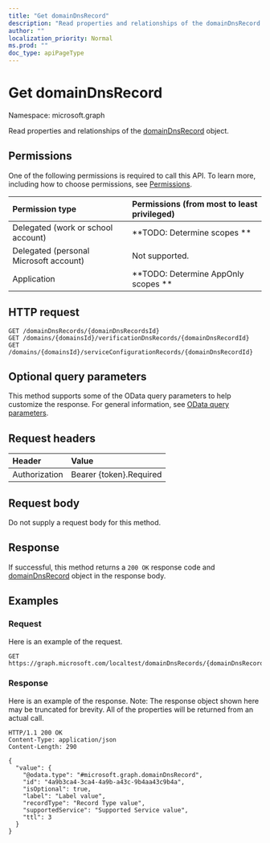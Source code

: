 ```yaml
---
title: "Get domainDnsRecord"
description: "Read properties and relationships of the domainDnsRecord object."
author: ""
localization_priority: Normal
ms.prod: ""
doc_type: apiPageType
---
```


# Get domainDnsRecord

Namespace: microsoft.graph

Read properties and relationships of the [domainDnsRecord](../resources/domaindnsrecord.md) object.

## Permissions
One of the following permissions is required to call this API. To learn more, including how to choose permissions, see [Permissions](/concepts/permissions-reference.md).

|Permission type|Permissions (from most to least privileged)|
|:---|:---|
|Delegated (work or school account)|**TODO: Determine scopes **|
|Delegated (personal Microsoft account)|Not supported.|
|Application|**TODO: Determine AppOnly scopes **|

## HTTP request
<!-- {
  "blockType": "ignored"
}
-->
``` http
GET /domainDnsRecords/{domainDnsRecordsId}
GET /domains/{domainsId}/verificationDnsRecords/{domainDnsRecordId}
GET /domains/{domainsId}/serviceConfigurationRecords/{domainDnsRecordId}
```

## Optional query parameters
This method supports some of the OData query parameters to help customize the response. For general information, see [OData query parameters](/graph/query-parameters).

## Request headers
|Header|Value|
|:---|:---|
|Authorization|Bearer {token}.Required|

## Request body
Do not supply a request body for this method.

## Response
If successful, this method returns a `200 OK` response code and [domainDnsRecord](../resources/domaindnsrecord.md) object in the response body.

## Examples

### Request
Here is an example of the request.
<!-- {
  "blockType": "request",
  "name": "get_domaindnsrecord"
}
-->
``` http
GET https://graph.microsoft.com/localtest/domainDnsRecords/{domainDnsRecordsId}
```

### Response
Here is an example of the response. Note: The response object shown here may be truncated for brevity. All of the properties will be returned from an actual call.
<!-- {
  "blockType": "response",
  "truncated": true,
  "@odata.type": "microsoft.graph.domainDnsRecord"
}
-->
``` http
HTTP/1.1 200 OK
Content-Type: application/json
Content-Length: 290

{
  "value": {
    "@odata.type": "#microsoft.graph.domainDnsRecord",
    "id": "4a9b3ca4-3ca4-4a9b-a43c-9b4aa43c9b4a",
    "isOptional": true,
    "label": "Label value",
    "recordType": "Record Type value",
    "supportedService": "Supported Service value",
    "ttl": 3
  }
}
```

